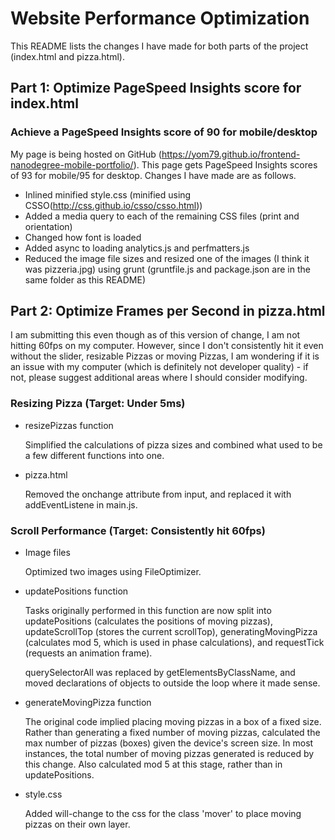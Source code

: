 # Website Performance Optimization

This README lists the changes I have made for both parts of the project (index.html and pizza.html).

## Part 1: Optimize PageSpeed Insights score for index.html

### Achieve a PageSpeed Insights score of 90 for mobile/desktop

My page is being hosted on GitHub (https://yom79.github.io/frontend-nanodegree-mobile-portfolio/). This page gets PageSpeed Insights scores of 93 for mobile/95 for desktop. Changes I have made are as follows.

* Inlined minified style.css (minified using CSSO(http://css.github.io/csso/csso.html))
* Added a media query to each of the remaining CSS files (print and orientation)
* Changed how font is loaded
* Added async to loading analytics.js and perfmatters.js
* Reduced the image file sizes and resized one of the images (I think it was pizzeria.jpg) using grunt (gruntfile.js and package.json are in the same folder as this README)

## Part 2: Optimize Frames per Second in pizza.html

I am submitting this even though as of this version of change, I am not hitting 60fps on my computer. However, since I don't consistently hit it even without the slider, resizable Pizzas or moving Pizzas, I am wondering if it is an issue with my computer (which is definitely not developer quality) - if not, please suggest additional areas where I should consider modifying.

### Resizing Pizza (Target: Under 5ms)

* resizePizzas function

  Simplified the calculations of pizza sizes and combined what used to be a few different functions into one.

* pizza.html

  Removed the onchange attribute from input, and replaced it with addEventListene in main.js.

### Scroll Performance (Target: Consistently hit 60fps)

* Image files

  Optimized two images using FileOptimizer.

* updatePositions function

  Tasks originally performed in this function are now split into updatePositions (calculates the positions of moving pizzas), updateScrollTop (stores the current scrollTop), generatingMovingPizza (calculates mod 5, which is used in phase calculations), and requestTick (requests an animation frame).

  querySelectorAll was replaced by getElementsByClassName, and moved declarations of objects to outside the loop where it made sense.

* generateMovingPizza function

  The original code implied placing moving pizzas in a box of a fixed size. Rather than generating a fixed number of moving pizzas, calculated the max number of pizzas (boxes) given the device's screen size. In most instances, the total number of moving pizzas generated is reduced by this change. Also calculated mod 5 at this stage, rather than in updatePositions.

* style.css

  Added will-change to the css for the class 'mover' to place moving pizzas on their own layer.
